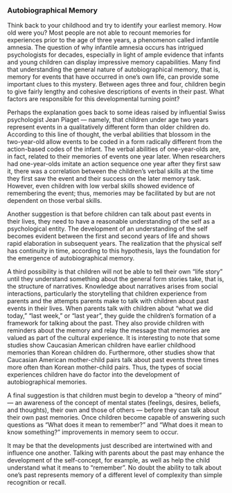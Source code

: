 ### Autobiographical Memory

Think back to your childhood and try to identify your earliest memory. How old were you? Most people are not able to recount memories for experiences prior to the age of three years, a phenomenon called infantile amnesia. The question of why infantile amnesia occurs has intrigued psychologists for decades, especially in light of ample evidence that infants and young children can display impressive memory capabilities. Many find that understanding the general nature of autobiographical memory, that is, memory for events that have occurred in one’s own life, can provide some important clues to this mystery. Between ages three and four, children begin to give fairly lengthy and cohesive descriptions of events in their past. What factors are responsible for this developmental turning point?

Perhaps the explanation goes back to some ideas raised by influential Swiss psychologist Jean Piaget — namely, that children under age two years represent events in a qualitatively different form than older children do. According to this line of thought, the verbal abilities that blossom in the two-year-old allow events to be coded in a form radically different from the action-based codes of the infant. The verbal abilities of one-year-olds are, in fact, related to their memories of events one year later. When researchers had one-year-olds imitate an action sequence one year after they first saw it, there was a correlation between the children’s verbal skills at the time they first saw the event and their success on the later memory task. However, even children with low verbal skills showed evidence of remembering the event; thus, memories may be facilitated by but are not dependent on those verbal skills.

Another suggestion is that before children can talk about past events in their lives, they need to have a reasonable understanding of the self as a psychological entity. The development of an understanding of the self becomes evident between the first and second years of life and shows rapid elaboration in subsequent years. The realization that the physical self has continuity in time, according to this hypothesis, lays the foundation for the emergence of autobiographical memory.

A third possibility is that children will not be able to tell their own “life story” until they understand something about the general form stories take, that is, the structure of narratives. Knowledge about narratives arises from social interactions, particularly the storytelling that children experience from parents and the attempts parents make to talk with children about past events in their lives. When parents talk with children about “what we did today,” “last week,” or “last year”, they guide the children’s formation of a framework for talking about the past. They also provide children with reminders about the memory and relay the message that memories are valued as part of the cultural experience. It is interesting to note that some studies show Caucasian American children have earlier childhood memories than Korean children do. Furthermore, other studies show that Caucasian American mother-child pairs talk about past events three times more often than Korean mother-child pairs. Thus, the types of social experiences children have do factor into the development of autobiographical memories.

A final suggestion is that children must begin to develop a “theory of mind” — an awareness of the concept of mental states (feelings, desires, beliefs, and thoughts), their own and those of others — before they can talk about their own past memories. Once children become capable of answering such questions as “What does it mean to remember?” and “What does it mean to know something?” improvements in memory seem to occur.

It may be that the developments just described are intertwined with and influence one another. Talking with parents about the past may enhance the development of the self-concept, for example, as well as help the child understand what it means to “remember”. No doubt the ability to talk about one’s past represents memory of a different level of complexity than simple recognition or recall.